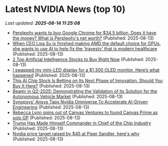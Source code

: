 # Latest NVIDIA News (top 10)
_Last updated: **2025-08-14 11:25:08**_

- [Perplexity wants to buy Google Chrome for $34.5 billion. Does it have the money? What is Perplexity's net worth?](https://www.livemint.com/companies/news/perplexity-wants-to-buy-google-chrome-for-34-5-billion-does-it-have-the-money-what-is-perplexitys-net-worth-11755081365797.html) (Published: 2025-08-13)
- [When CEO Lisa Su is finished making AMD the default choice for GPUs, she wants to use AI to help fix the 'travesty' that is modern healthcare](https://www.pcgamer.com/software/ai/when-ceo-lisa-su-is-finished-making-amd-the-default-choice-for-gpus-she-wants-to-use-ai-to-help-fix-the-travesty-that-is-modern-healthcare/) (Published: 2025-08-13)
- [2 Top Artificial Intelligence Stocks to Buy Right Now](https://biztoc.com/x/8e029c146eb3f5e7) (Published: 2025-08-13)
- [I swapped my mini-LED display for a $1,300 OLED monitor. Here’s what happened](https://www.tomshardware.com/monitors/gaming-monitors/i-swapped-my-mini-led-display-for-a-usd1-300-oled-monitor-heres-what-happened) (Published: 2025-08-13)
- [This AI Chip Stock Is Betting on Its Next Phase of Innovation. Should You Buy It Here?](https://www.barchart.com/story/news/34109021/this-ai-chip-stock-is-betting-on-its-next-phase-of-innovation-should-you-buy-it-here) (Published: 2025-08-13)
- [Beamr in Q2-2025: Demonstrating the Validation of its Solution for the Autonomous Vehicle Market](https://www.globenewswire.com/news-release/2025/08/13/3132430/0/en/Beamr-in-Q2-2025-Demonstrating-the-Validation-of-its-Solution-for-the-Autonomous-Vehicle-Market.html) (Published: 2025-08-13)
- [Synopsys' Ansys Taps Nvidia Omniverse To Accelerate AI-Driven Engineering](https://biztoc.com/x/1e39dceea2fdca34) (Published: 2025-08-13)
- [Rebecca Lynn spins out of Canvas Ventures to found Canvas Prime as solo GP](https://fortune.com/2025/08/13/rebecca-lynn-spins-out-of-canvas-ventures-to-found-canvas-prime-as-solo-gp/) (Published: 2025-08-13)
- [Trump Has Made Himself Commander in Chief of the Chip Industry](https://biztoc.com/x/767dd9e26513c313) (Published: 2025-08-13)
- [Nvidia price target raised by $45 at Piper Sandler, here's why](https://thefly.com/permalinks/entry.php/id4182346/NVDA-Nvidia-price-target-raised-by--at-Piper-Sandler-heres-why) (Published: 2025-08-13)
